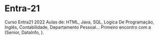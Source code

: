 # Entra-21
Curso Entra21 2022
Aulas de: HTML, Java, SQL, Logica De Programação, Inglês, Contabilidade, Departamento Pessoal...
Primeiro encontro com a (Senior, DataInfo, ).
